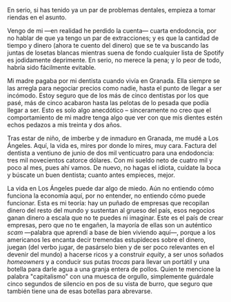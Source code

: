 En serio, si has tenido ya un par de problemas dentales, empieza a tomar riendas en el asunto.

Vengo de mi —en realidad he perdido la cuenta— cuarta endodoncia, por no hablar de que ya tengo un par de extracciones; y es que la cantidad de tiempo y dinero (ahora te cuento del dinero) que se te va buscando las juntas de losetas blancas mientras suena de fondo cualquier lista de Spotify es jodidamente deprimente. En serio, no merece la pena; y lo peor de todo, habría sido fácilmente evitable.

Mi madre pagaba por mi dentista cuando vivía en Granada. Ella siempre se las arregla para negociar precios como nadie, hasta el punto de llegar a ser incómodo. Estoy seguro que de los más de cinco dentistas por los que pasé, más de cinco acabaron hasta las pelotas de lo pesada que podía llegar a ser. Esto es solo algo anecdótico – sinceramente no creo que el comportamiento de mi madre tenga algo que ver con que mis dientes estén echos pedazos a mis treinta y dos años.

Tras estar de niño, de imberbe y de inmaduro en Granada, me mudé a Los Ángeles. Aquí, la vida es, mires por donde lo mires, muy cara. Factura del dentista a ventiuno de junio de dos mil venticuatro para una endodoncia: tres mil novecientos catorce dólares. Con mi sueldo neto de cuatro mil y poco al mes, pues ahí vamos. De nuevo, no hagas el idiota, cuídate la boca y búscate un buen dentista; cuanto antes empieces, mejor.

La vida en Los Ángeles puede dar algo de miedo. Aún no entiendo cómo funciona la economía aquí, por no entender, no entiendo cómo puede funcionar. Esta es mi teoría: hay un puñado de empresas que recopilan dinero del resto del mundo y sustentan al grueso del país, esos negocios ganan dinero a escala que no te puedes ni imaginar. Este es el país de crear empresas, pero que no te engañen, la mayoría de ellas son un auténtico *scam* —palabra que aprendí a base de bien viviendo aquí—, porque a los americanos les encanta decir tremendas estupideces sobre el dinero, juegan (del verbo jugar, de pasárselo bien y de ser poco relevantes en el devenir del mundo) a hacerse ricos y a construir *equity*, a ser unos soñados *homeowners* y a conducir sus putas *trocas* para llevar un portátil y una botella para darle agua a una granja entera de pollos. Quien te mencione la palabra "capitalismo" con una muesca de orgullo, simplemente guárdale cinco segundos de silencio en pos de su vista de burro, que seguro que también tiene una de esas botellas para abrevarse.